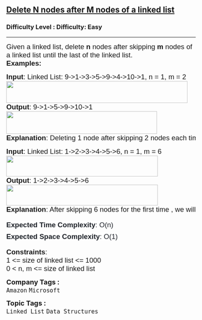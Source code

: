 <h2><a href="https://www.geeksforgeeks.org/problems/delete-n-nodes-after-m-nodes-of-a-linked-list/1">Delete N nodes after M nodes of a linked list</a></h2><h3>Difficulty Level : Difficulty: Easy</h3><hr><div class="problems_problem_content__Xm_eO"><p><span style="font-size: 14pt;"><span style="font-family: arial, helvetica, sans-serif;">Given a linked list, delete <strong>n</strong> nodes after skipping <strong>m</strong> nodes of a linked list until the last of the linked list.<br></span><strong style="font-family: arial, helvetica, sans-serif;">Examples:</strong></span></p>
<pre><span style="font-size: 14pt;"><span style="font-family: arial, helvetica, sans-serif;"><strong>Input</strong>: Linked List: 9-&gt;1-&gt;3-&gt;5-&gt;9-&gt;4-&gt;10-&gt;1, n = 1, m = 2<br><img src="https://media.geeksforgeeks.org/img-practice/prod/addEditProblem/700021/Web/Other/blobid0_1720698284.png" width="482" height="58"><br></span><strong style="font-family: arial, helvetica, sans-serif;">Output</strong><span style="font-family: arial, helvetica, sans-serif;">: 9-&gt;1-&gt;5-&gt;9-&gt;10-&gt;1</span></span><br><img src="https://media.geeksforgeeks.org/img-practice/prod/addEditProblem/700021/Web/Other/blobid4_1720698395.png" width="401" height="60"><br><span style="font-size: 14pt; font-family: arial, helvetica, sans-serif;"><strong>Explanation</strong>: Deleting 1 node after skipping 2 nodes each time, we have list as 9-&gt; 1-&gt; 5-&gt; 9-&gt; 10-&gt; 1.</span></pre>
<pre><span style="font-size: 14pt;"><strong style="font-family: arial, helvetica, sans-serif;">Input</strong><span style="font-family: arial, helvetica, sans-serif;">: Linked List: 1-&gt;2-&gt;3-&gt;4-&gt;5-&gt;6, n = 1, m = 6<br><img src="https://media.geeksforgeeks.org/img-practice/prod/addEditProblem/700021/Web/Other/blobid2_1720698315.png" width="403" height="55"><br></span><strong style="font-family: arial, helvetica, sans-serif;">Output</strong><span style="font-family: arial, helvetica, sans-serif;">: 1-&gt;2-&gt;3-&gt;4-&gt;5-&gt;6<br></span></span><img src="https://media.geeksforgeeks.org/img-practice/prod/addEditProblem/700021/Web/Other/blobid3_1720698324.png" width="403" height="55"><br><span style="font-size: 14pt;"><strong style="font-family: arial, helvetica, sans-serif;">Explanation</strong><span style="font-family: arial, helvetica, sans-serif;">: After skipping 6 nodes for the first time , we will reach of end of the linked list, so, we will get the given linked list itself.</span></span></pre>
<p><span style="font-family: arial, helvetica, sans-serif; font-size: 14pt;"><span style="box-sizing: border-box; line-height: 1.7em; color: #1e2229; background-color: #ffffff;"><span style="box-sizing: border-box; line-height: 1.7em;"><strong>Expected Time Complexity</strong>:</span><span style="box-sizing: border-box; line-height: 1.7em;">&nbsp;O(n)<br style="box-sizing: border-box; line-height: 1.7em; color: var(--text-color) !important; background-color: var(--background) !important;"></span></span><strong><span style="box-sizing: border-box; line-height: 1.7em; color: #1e2229; background-color: #ffffff;"><span style="box-sizing: border-box; line-height: 1.7em;">Expected Space&nbsp;</span></span><span style="box-sizing: border-box; line-height: 1.7em; color: #1e2229; background-color: #ffffff;">Complexity</span></strong><span style="box-sizing: border-box; line-height: 1.7em; color: #1e2229; background-color: #ffffff;">:</span><span style="box-sizing: border-box; line-height: 1.7em; color: #1e2229; background-color: #ffffff;">&nbsp;O(1)</span></span></p>
<p><span style="font-size: 14pt;"><span style="font-family: arial, helvetica, sans-serif;"><strong>Constraints</strong>:<br></span><span style="font-family: arial, helvetica, sans-serif;">1 &lt;= size of linked list &lt;= 1000<br></span><span style="font-family: arial, helvetica, sans-serif;">0 &lt; n, m &lt;= size of linked list</span><br></span></p></div><p><span style=font-size:18px><strong>Company Tags : </strong><br><code>Amazon</code>&nbsp;<code>Microsoft</code>&nbsp;<br><p><span style=font-size:18px><strong>Topic Tags : </strong><br><code>Linked List</code>&nbsp;<code>Data Structures</code>&nbsp;